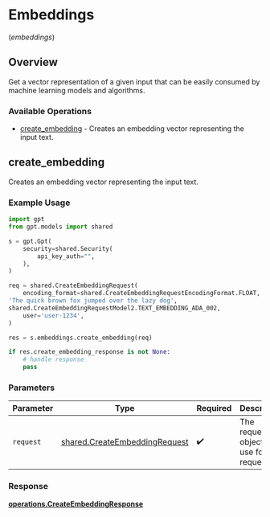 # Embeddings
(*embeddings*)

## Overview

Get a vector representation of a given input that can be easily consumed by machine learning models and algorithms.

### Available Operations

* [create_embedding](#create_embedding) - Creates an embedding vector representing the input text.

## create_embedding

Creates an embedding vector representing the input text.

### Example Usage

```python
import gpt
from gpt.models import shared

s = gpt.Gpt(
    security=shared.Security(
        api_key_auth="",
    ),
)

req = shared.CreateEmbeddingRequest(
    encoding_format=shared.CreateEmbeddingRequestEncodingFormat.FLOAT,
'The quick brown fox jumped over the lazy dog',
shared.CreateEmbeddingRequestModel2.TEXT_EMBEDDING_ADA_002,
    user='user-1234',
)

res = s.embeddings.create_embedding(req)

if res.create_embedding_response is not None:
    # handle response
    pass
```

### Parameters

| Parameter                                                                      | Type                                                                           | Required                                                                       | Description                                                                    |
| ------------------------------------------------------------------------------ | ------------------------------------------------------------------------------ | ------------------------------------------------------------------------------ | ------------------------------------------------------------------------------ |
| `request`                                                                      | [shared.CreateEmbeddingRequest](../../models/shared/createembeddingrequest.md) | :heavy_check_mark:                                                             | The request object to use for the request.                                     |


### Response

**[operations.CreateEmbeddingResponse](../../models/operations/createembeddingresponse.md)**

